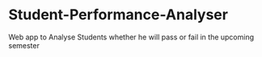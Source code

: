 # Student-Performance-Analyser

Web app to Analyse Students whether he will pass or fail in the upcoming semester
